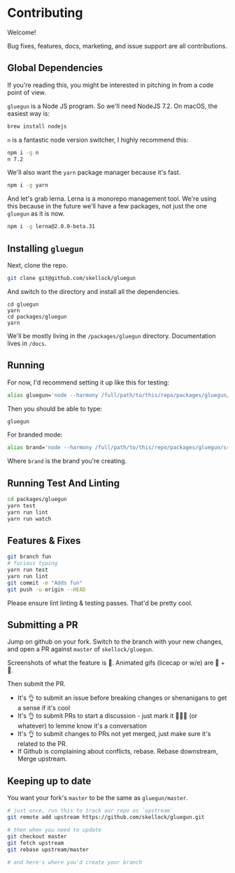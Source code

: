 # Contributing

Welcome!

Bug fixes, features, docs, marketing, and issue support are all contributions.


## Global Dependencies

If you're reading this, you might be interested in pitching in from a code point of view.

`gluegun` is a Node JS program. So we'll need NodeJS 7.2.  On macOS, the easiest way is:

```sh
brew install nodejs
```

`n` is a fantastic node version switcher, I highly recommend this:

```sh
npm i -g n
n 7.2
```

We'll also want the `yarn` package manager because it's fast.

```sh
npm i -g yarn
```

And let's grab lerna.  Lerna is a monorepo management tool.  We're using this because in
the future we'll have a few packages, not just the one `gluegun` as it is now.

```sh
npm i -g lerna@2.0.0-beta.31
```

## Installing `gluegun`

Next, clone the repo.

```sh
git clone git@github.com/skellock/gluegun
```

And switch to the directory and install all the dependencies.

```
cd gluegun
yarn
cd packages/gluegun
yarn
```

We'll be mostly living in the `/packages/gluegun` directory.  Documentation lives in
`/docs`. 


## Running

For now, I'd recommend setting it up like this for testing:

```sh
alias gluegun='node --harmony /full/path/to/this/repo/packages/gluegun/src/index.js'
```

Then you should be able to type:

```sh
gluegun
```

For branded mode:

```sh
alias brand='node --harmony /full/path/to/this/repo/packages/gluegun/src/index.js --gluegun-brand brand'
```

Where `brand` is the brand you're creating. 


## Running Test And Linting

```sh
cd packages/gluegun
yarn test
yarn run lint
yarn run watch
```

## Features & Fixes

```sh
git branch fun
# furious typing
yarn run test
yarn run lint
git commit -m "Adds fun"
git push -u origin --HEAD
```

Please ensure lint linting & testing passes.  That'd be pretty cool.

## Submitting a PR

Jump on github on your fork.  Switch to the branch with your new changes, and 
open a PR against `master` of `skellock/gluegun`.

Screenshots of what the feature is 💯.  Animated gifs (licecap or w/e) are 💯 + 🦄.

Then submit the PR.

* It's 👌 to submit an issue before breaking changes or shenanigans to get a sense if it's cool
* It's 👌 to submit PRs to start a discussion - just mark it 🚨🚨🚨 (or whatever) to lemme know it's a conversation
* It's 👌 to submit changes to PRs not yet merged, just make sure it's related to the PR.
* If Github is complaining about conflicts, rebase.  Rebase downstream,  Merge upstream.

## Keeping up to date

You want your fork's `master` to be the same as `gluegun/master`.

```sh
# just once, run this to track our repo as `upstream`
git remote add upstream https://github.com/skellock/gluegun.git

# then when you need to update
git checkout master
git fetch upstream
git rebase upstream/master

# and here's where you'd create your branch
```



